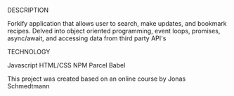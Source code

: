 DESCRIPTION

Forkify application that allows user to search, make updates, and bookmark recipes.
Delved into object oriented programming, event loops, promises, async/await, and accessing data from third party API's

TECHNOLOGY

Javascript
HTML/CSS
NPM
Parcel
Babel

This project was created based on an online course by Jonas Schmedtmann
